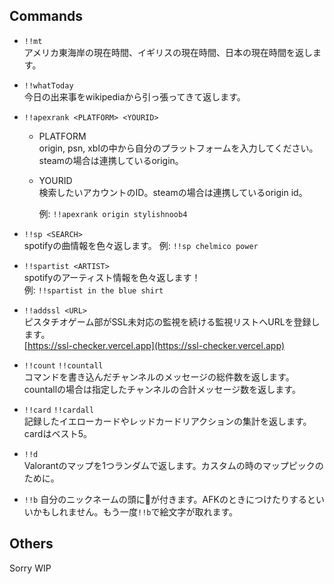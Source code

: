 ## Commands

- `!!mt`  
アメリカ東海岸の現在時間、イギリスの現在時間、日本の現在時間を返します。

- `!!whatToday`  
今日の出来事をwikipediaから引っ張ってきて返します。

- `!!apexrank <PLATFORM> <YOURID>`  
  - PLATFORM  
  origin, psn, xblの中から自分のプラットフォームを入力してください。steamの場合は連携しているorigin。

  - YOURID  
  検索したいアカウントのID。steamの場合は連携しているorigin id。

    例: `!!apexrank origin stylishnoob4`

- `!!sp <SEARCH>`  
spotifyの曲情報を色々返します。
例: `!!sp chelmico power`

- `!!spartist <ARTIST>`  
spotifyのアーティスト情報を色々返します！  
例: `!!spartist in the blue shirt`

- `!!addssl <URL>`  
ピスタチオゲーム部がSSL未対応の監視を続ける監視リストへURLを登録します。  
[https://ssl-checker.vercel.app](https://ssl-checker.vercel.app)

- `!!count` `!!countall`  
コマンドを書き込んだチャンネルのメッセージの総件数を返します。countallの場合は指定したチャンネルの合計メッセージ数を返します。

- `!!card` `!!cardall`  
記録したイエローカードやレッドカードリアクションの集計を返します。cardはベスト5。

- `!!d`  
Valorantのマップを1つランダムで返します。カスタムの時のマップピックのために。

- `!!b`
自分のニックネームの頭に🛀が付きます。AFKのときにつけたりするといいかもしれません。もう一度`!!b`で絵文字が取れます。

## Others

Sorry WIP
